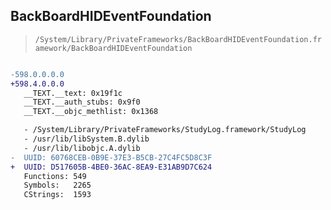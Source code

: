 ## BackBoardHIDEventFoundation

> `/System/Library/PrivateFrameworks/BackBoardHIDEventFoundation.framework/BackBoardHIDEventFoundation`

```diff

-598.0.0.0.0
+598.4.0.0.0
   __TEXT.__text: 0x19f1c
   __TEXT.__auth_stubs: 0x9f0
   __TEXT.__objc_methlist: 0x1368

   - /System/Library/PrivateFrameworks/StudyLog.framework/StudyLog
   - /usr/lib/libSystem.B.dylib
   - /usr/lib/libobjc.A.dylib
-  UUID: 60768CEB-0B9E-37E3-B5CB-27C4FC5D8C3F
+  UUID: D517605B-4BE0-36AC-8EA9-E31AB9D7C624
   Functions: 549
   Symbols:   2265
   CStrings:  1593

```
